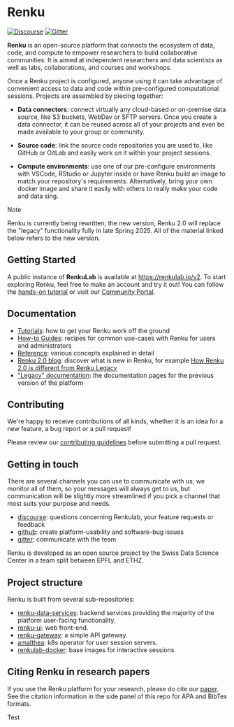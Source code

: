 # Renku

[![Discourse](https://img.shields.io/discourse/status?server=https%3A%2F%2Frenku.discourse.group)](https://renku.discourse.group/)
[![Gitter](https://img.shields.io/gitter/room/SwissDataScienceCenter/renku)](https://gitter.im/SwissDataScienceCenter/renku)

**Renku** is an open-source platform that connects the ecosystem of
data, code, and compute to empower researchers to build collaborative
communities. It is aimed at independent researchers and data scientists
as well as labs, collaborations, and courses and workshops.

Once a Renku project is configured, anyone using it can take advantage
of convenient access to data and code within pre-configured
computational sessions. Projects are assembled by piecing together:

- **Data connectors**: connect virtually any cloud-based or on-premise
data source, like S3 buckets, WebDav or SFTP servers. Once you create a
data connector, it can be reused across all of your projects and even be
made available to your group or community.

- **Source code**: link the source code repositories you are used to, like
GitHub or GitLab and easily work on it within your project sessions.

- **Compute environments**: use one of our pre-configure environments with
VSCode, RStudio or Jupyter inside or have Renku build an image to match
your repository\'s requirements. Alternatively, bring your own docker
image and share it easily with others to really make your code and data
sing.

> [!NOTE]  
> Renku is currently being rewritten; the new version, Renku 2.0 will
> replace the \"legacy\" functionality fully in late Spring 2025. All of
> the material linked below refers to the new version.

## Getting Started

A public instance of **RenkuLab** is available at
https://renkulab.io/v2. To start exploring Renku, feel free to make an
account and try it out! You can follow the [hands-on
tutorial](https://renku.notion.site/Hands-On-Tutorial-1a50df2efafc800f8554e30fd7458fa6)
or visit our [Community
Portal](https://renku.notion.site/Renku-Community-Portal-2a154d7d30b24ab8a5968c60c2592d87).

## Documentation

-   [Tutorials](https://renku.notion.site/Renku-2-0-Tutorials-1460df2efafc80c2b27acd221aa34a24):
    how to get your Renku work off the ground
-   [How-to
    Guides](https://renku.notion.site/Renku-2-0-How-To-Guides-900f417fc205439789a9fbdc5cadcec8):
    recipes for common use-cases with Renku for users and administrators
-   [Reference](https://renku.notion.site/Renku-2-0-Reference-874b6f7b83a044598f5bdbf1193cb150):
    various concepts explained in detail
-   [Renku 2.0 blog](https://blog.renkulab.io/): discover what is new in Renku, for example [How Renku 2.0 is different from Renku Legacy](https://blog.renkulab.io/deep-dive-2-0/)
-   [\"Legacy\" documentation](https://renku.readthedocs.org): the
    documentation pages for the previous version of the platform

## Contributing

We\'re happy to receive contributions of all kinds, whether it is an
idea for a new feature, a bug report or a pull request!

Please review our [contributing
guidelines](https://github.com/SwissDataScienceCenter/renku/blob/master/CONTRIBUTING.rst)
before submitting a pull request.

## Getting in touch

There are several channels you can use to communicate with us; we
monitor all of them, so your messages will always get to us, but
communication will be slightly more streamlined if you pick a channel
that most suits your purpose and needs.

-   [discourse](https://renku.discourse.group): questions concerning
    Renkulab, your feature requests or feedback
-   [github](https://github.com/SwissDataScienceCenter/renku):
    create platform-usability and software-bug issues
-   [gitter](https://gitter.im/SwissDataScienceCenter/renku):
    communicate with the team

Renku is developed as an open source project by the Swiss Data Science
Center in a team split between EPFL and ETHZ.

## Project structure

Renku is built from several sub-repositories:

-   [renku-data-services](https://github.com/SwissDataScienceCenter/renku-data-services):
    backend services providing the majority of the platform user-facing
    functionality.
-   [renku-ui](https://github.com/SwissDataScienceCenter/renku-ui): web
    front-end.
-   [renku-gateway](https://github.com/SwissDataScienceCenter/renku-gateway):
    a simple API gateway.
-   [amalthea](https://github.com/SwissDataScienceCenter/amalthea): k8s
    operator for user session servers.
-   [renkulab-docker](https://github.com/SwissDataScienceCenter/renkulab-docker):
    base images for interactive sessions.

## Citing Renku in research papers

If you use the Renku platform for your research, please do cite our [paper](https://proceedings.neurips.cc/paper_files/paper/2023/hash/838694e9ab6b0a193b84daaafcac0eed-Abstract-Datasets_and_Benchmarks.html). See the citation information in the side panel of this repo for APA and BibTex formats. 

Test
